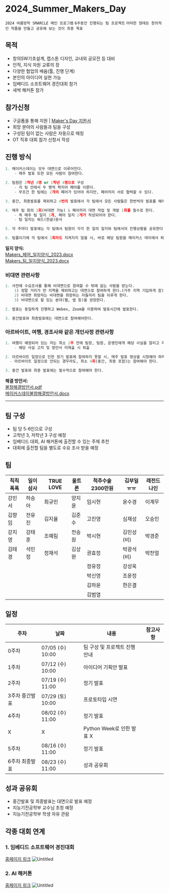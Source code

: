 # 2024_Summer_Makers_Day

`2024 여름방학 SMARCLE 메인 프로그램`
`6주동안 진행되는 팀 프로젝트`
`어떠한 형태든 창의적인 작품을 만들고 공유해 보는 것이 최종 목표`

## 목적

- 창의SW기초설계, 캡스톤 디자인, 교내외 공모전 등 대비
- 인적, 지식 자원 교류의 장
- 다양한 협업의 배움(툴, 진행 단계)
- 본인의 아이디어 실현 가능
- 임베디드 소프트웨어 경진대회 참가
- 새싹 해커톤 참가

## 참가신청

- 구글폼을 통해 지원 | [Maker's Day 지원서](https://bit.ly/3L4rEIZ)
- 희망 분야의 사람들과 팀을 구성
- 구성된 팀이 없는 사람은 자동으로 매칭
- OT 직후 대회 참가 신청서 작성

## 진행 방식

```python
1. 메이커스데이는 모두 대면으로 이루어진다.
	- 매주 발표 또한 모든 사람이 참여한다.

2. 팀원은 2학년 4명 or 1학년 4명으로 구성
	- 각 팀 안에서 두 명씩 짝지어 페어를 이룬다.
	- 무조건 한 팀에는 2개의 페어가 있어야 하지만, 페어끼리 서로 협력할 수 있다.

3. 중간, 최종발표를 제외하고 4번의 발표에서 각 팀에서 모든 사람들은 한번씩의 발표를 해야 한다.

4. 매주 팀 회의 1회(비대면 가능) & 페어끼리 대면 작업 및 개발 1회를 필수로 한다.
	- 즉 매주 팀 일지 1개, 페어 일지 2개가 작성되어야 한다.
	- 팀 일지는 워드(한글)문서 

5. 각 주마다 발표에는 각 팀에서 팀원이 각각 한 일의 일지와 팀에서의 진행상황을 공유한다.

6. 팀플이기에 각 팀에서 1회라도 지켜지지 않을 시, 바로 해당 팀원을 메이커스 데이에서 퇴출한다.
```

__일지 양식:__\
[Makers_페어_일지양식_2023.docx](https://github.com/sejongsmarcle/2023_Summer_Makers_Day/files/12061787/Makers_._._2023.docx)\
[Makers_팀_일지양식_2023.docx](https://github.com/sejongsmarcle/2023_Summer_Makers_Day/files/12061786/Makers_._._2023.docx)



### 비대면 관련사항

```python
1. 사전에 수요조사를 통해 비대면으로 참여할 수 밖에 없는 사람을 받는다.
    1) 정말 거리가 먼 지역을 제외하고는 대면으로 참여하게 한다.(거주 지역 기입하게 함)
    2) 비대면 희망자는 비대면을 희망하는 자들끼리 팀을 이루게 한다.
    3) 비대면으로 할 있는 분야(웹, 앱 등)을 권장한다.

2. 발표는 동일하게 진행하고 Webex, Zoom을 이용하여 발표시간에 발표한다.

3. 중간발표와 최종발표에는 대면으로 참여해야한다.
```

### 아르바이트, 여행, 경조사와 같은 개인사정 관련사항

```python
1. 여행이 예정되어 있는 자는 최소 2주 전에 팀장, 팀원, 운영진에게 해당 사실을 알리고 자신의 공백으로 인한 해결 방안서 또한 작성한다.
	- 해당 사실 고지 및 방안서 미제출 시 퇴출

2. 아르바이트 일정으로 인한 정기 발표에 참여하지 못할 시, 매주 발표 영상을 시청해야 하며, 영상에서 요구하는 내용을 작성해야 한다.
  - 아르바이트 일정으로 안되는 경우라도, 최소 4회(중간, 최종 포함)는 참여해야 한다.

3. 중간 발표와 최종 발표에는 필수적으로 참여해야 한다.
```

__해결 방안서:__\
[불참해결방안서.pdf](https://github.com/sejongsmarcle/2023_Summer_Makers_Day/files/11939643/default.pdf)\
[메이커스데이불참해결방안서.docx](https://github.com/sejongsmarcle/2023_Summer_Makers_Day/files/11994468/default.docx)


---

## 팀 구성

- 팀 당 5-6인으로 구성
- 고학년 3, 저학년 3 구성 예정
- 임베디드 대회, AI 해커톤에 출전할 수 있는 주제 추천
- 대회에 출전할 팀을 별도로 수요 조사 받을 예정

## 팀

| 칙칙폭폭 | 일이삼사 | TRUE LOVE | 울트론 | 척추수술 2300만원 | 김부일ㅠㅠ | 레전드나인 |
| --- | --- | --- | --- | --- | --- | --- |
| 강민서 | 하승아 | 최규민 | 양지윤 | 임시현 | 윤수경 | 이계무 |
| 김향임 | 전유진 | 김지율 | 김준수 | 고진영 | 심재성 | 오승민 |
| 강지영 | 강태훈 | 조예림 | 천승원 | 박시현 | 김민성(비) | 박경준 |
| 김태경 | 석민정 | 정재석 | 김상완 | 권효정 | 박광석(비) | 박찬얼 |
|  |  |  |  | 정유정 | 강성욱 |  |
|  |  |  |  | 박신영 | 조윤정 |  |
|  |  |  |  | 김하윤 | 한은결 |  |
|  |  |  |  | 김범열 |  |  |
## 일정

| 주차 | 날짜 | 내용 | 참고사항 |
| --- | --- | --- | --- |
| 0주차 | 07/05 (수) 10:00 | 팀 구성 및 프로젝트 진행 안내 |  |
| 1주차 | 07/12 (수) 10:00 | 아이디어 기획안 발표 |  |
| 2주차 | 07/19 (수) 11:00 | 정기 발표 |  |
| 3주차 중간발표 | 07/29 (토) 10:00 | 프로토타입 시연 |  |
| 4주차 | 08/02 (수) 11:00 | 정기 발표 |  |
| X | X | Python Week로 인한 발표 X |  |
| 5주차 | 08/16 (수) 11:00 | 정기 발표 |  |
| 6주차 최종발표 | 08/23 (수) 11:00 | 성과 공유회 |  |

## 성과 공유회

- 중간발표 및 최종발표는 대면으로 발표 예정
- 지능기전공학부 교수님 초청 예정
- 지능기전공학부 학생 자유 관람

## 각종 대회 연계

### 1. 임베디드 소프트웨어 경진대회

[홈페이지 링크](https://www.eswcontest.or.kr/competition/free.php)
![Untitled](https://github.com/sejongsmarcle/2023_Spring_Kaggle_Study/assets/101801401/87b878d0-2daa-438b-9442-e528440b901e)


### 2. AI 해커톤

[홈페이지 링크](https://udemy.wjtb.co.kr/event/id/179) 
![Untitled](https://github.com/sejongsmarcle/2023_Spring_Kaggle_Study/assets/101801401/f5e627c2-dd74-4067-9c65-87c303572972)

